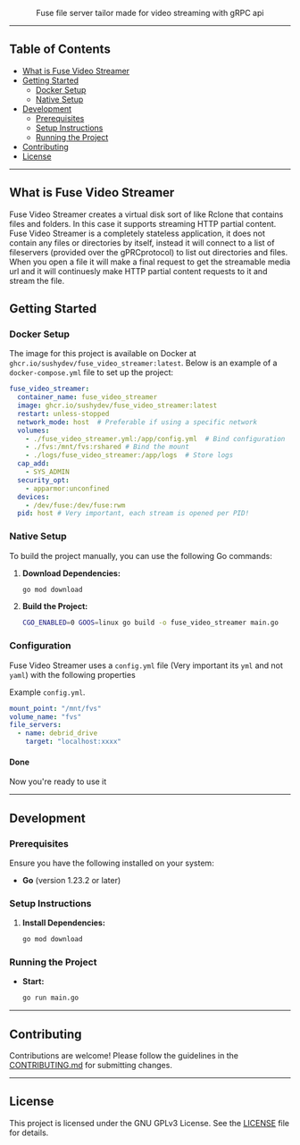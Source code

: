 <div align="center">
  <p>Fuse file server tailor made for video streaming with gRPC api</p>
</div>

---

## Table of Contents

- [What is Fuse Video Streamer](#what-is-fuse-video-streamer)
- [Getting Started](#getting-started)
  - [Docker Setup](#docker-setup)
  - [Native Setup](#native-setup)
- [Development](#development)
  - [Prerequisites](#prerequisites)
  - [Setup Instructions](#setup-instructions)
  - [Running the Project](#running-the-project)
- [Contributing](#contributing)
- [License](#license)

---

## What is Fuse Video Streamer

Fuse Video Streamer creates a virtual disk sort of like Rclone that contains files and folders. In this case it supports streaming HTTP partial content. Fuse Video Streamer is a completely stateless application, it does not contain any files or directories by itself, instead it will connect to a list of fileservers (provided over the gPRCprotocol) to list out directories and files. When you open a file it will make a final request to get the streamable media url and it will continuesly make HTTP partial content requests to it and stream the file.

## Getting Started

### Docker Setup

The image for this project is available on Docker at `ghcr.io/sushydev/fuse_video_streamer:latest`. Below is an example of a `docker-compose.yml` file to set up the project:

```yaml
fuse_video_streamer:
  container_name: fuse_video_streamer
  image: ghcr.io/sushydev/fuse_video_streamer:latest
  restart: unless-stopped
  network_mode: host  # Preferable if using a specific network
  volumes:
    - ./fuse_video_streamer.yml:/app/config.yml  # Bind configuration
    - ./fvs:/mnt/fvs:rshared # Bind the mount
    - ./logs/fuse_video_streamer:/app/logs  # Store logs
  cap_add:
    - SYS_ADMIN
  security_opt:
    - apparmor:unconfined
  devices:
    - /dev/fuse:/dev/fuse:rwm
  pid: host # Very important, each stream is opened per PID!
```

### Native Setup

To build the project manually, you can use the following Go commands:

1. **Download Dependencies:**
    ```sh
    go mod download
    ```

2. **Build the Project:**
    ```sh
    CGO_ENABLED=0 GOOS=linux go build -o fuse_video_streamer main.go
    ```

### Configuration

Fuse Video Streamer uses a `config.yml` file (Very important its `yml` and not `yaml`) with the following properties

Example `config.yml`.
```yaml
mount_point: "/mnt/fvs"
volume_name: "fvs"
file_servers:
  - name: debrid_drive
    target: "localhost:xxxx"
```

#### Done
Now you're ready to use it
    
---

## Development

### Prerequisites

Ensure you have the following installed on your system:

- **Go** (version 1.23.2 or later)

### Setup Instructions

1. **Install Dependencies:**
    ```sh
    go mod download
    ```

### Running the Project

- **Start:**
    ```sh
    go run main.go
    ```

---

## Contributing

Contributions are welcome! Please follow the guidelines in the [CONTRIBUTING.md](CONTRIBUTING.md) for submitting changes.

---

## License

This project is licensed under the GNU GPLv3 License. See the [LICENSE](LICENSE) file for details.
